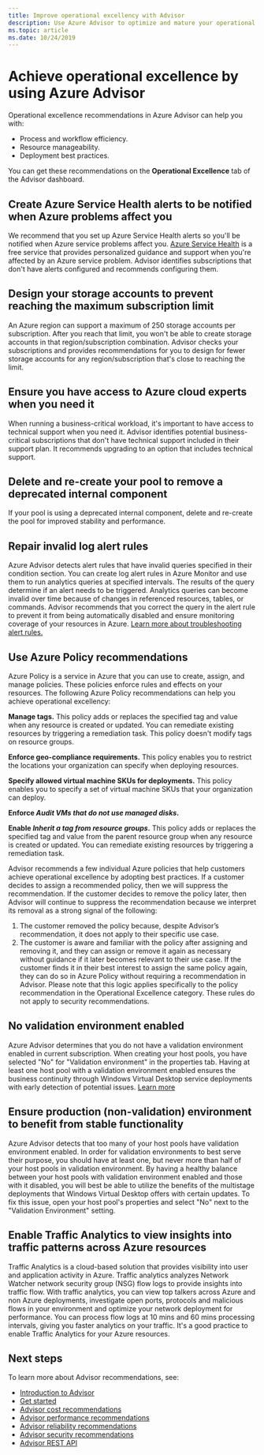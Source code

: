 ```yaml
---
title: Improve operational excellency with Advisor
description: Use Azure Advisor to optimize and mature your operational excellence for your Azure subscriptions.
ms.topic: article
ms.date: 10/24/2019
---
```


# Achieve operational excellence by using Azure Advisor

Operational excellence recommendations in Azure Advisor can help you with: 
- Process and workflow efficiency.
- Resource manageability.
- Deployment best practices. 

You can get these recommendations on the **Operational Excellence** tab of the Advisor dashboard.

## Create Azure Service Health alerts to be notified when Azure problems affect you

We recommend that you set up Azure Service Health alerts so you'll be notified when Azure service problems affect you. [Azure Service Health](https://azure.microsoft.com/features/service-health/) is a free service that provides personalized guidance and support when you're affected by an Azure service problem. Advisor identifies subscriptions that don't have alerts configured and recommends configuring them.


## Design your storage accounts to prevent reaching the maximum subscription limit

An Azure region can support a maximum of 250 storage accounts per subscription. After you reach that limit, you won't be able to create storage accounts in that region/subscription combination. Advisor checks your subscriptions and provides recommendations for you to design for fewer storage accounts for any region/subscription that's close to reaching the limit.

## Ensure you have access to Azure cloud experts when you need it

When running a business-critical workload, it's important to have access to technical support when you need it. Advisor identifies potential business-critical subscriptions that don't have technical support included in their support plan. It recommends upgrading to an option that includes technical support.

## Delete and re-create your pool to remove a deprecated internal component

If your pool is using a deprecated internal component, delete and re-create the pool for improved stability and performance.

## Repair invalid log alert rules

Azure Advisor detects alert rules that have invalid queries specified in their condition section. 
You can create log alert rules in Azure Monitor and use them to run analytics queries at specified intervals. The results of the query determine if an alert needs to be triggered. Analytics queries can become invalid over time because of changes in referenced resources, tables, or commands. Advisor recommends that you correct the query in the alert rule to prevent it from being automatically disabled and ensure monitoring coverage of your resources in Azure. [Learn more about troubleshooting alert rules.](../azure-monitor/platform/alerts-troubleshoot-log.md)

## Use Azure Policy recommendations

Azure Policy is a service in Azure that you can use to create, assign, and manage policies. These policies enforce rules and effects on your resources. The following Azure Policy recommendations can help you achieve operational excellency: 

**Manage tags.** This policy adds or replaces the specified tag and value when any resource is created or updated. You can remediate existing resources by triggering a remediation task. This policy doesn't modify tags on resource groups.

**Enforce geo-compliance requirements.** This policy enables you to restrict the locations your organization can specify when deploying resources. 

**Specify allowed virtual machine SKUs for deployments.** This policy enables you to specify a set of virtual machine SKUs that your organization can deploy.

**Enforce *Audit VMs that do not use managed disks*.**

**Enable *Inherit a tag from resource groups*.** This policy adds or replaces the specified tag and value from the parent resource group when any resource is created or updated. You can remediate existing resources by triggering a remediation task.

Advisor recommends a few individual Azure policies that help customers achieve operational excellence by adopting best practices. If a customer decides to assign a recommended policy, then we will suppress the recommendation. If the customer decides to remove the policy later, then Advisor will continue to suppress the recommendation because we interpret its removal as a strong signal of the following:

1.	The customer removed the policy because, despite Advisor’s recommendation, it does not apply to their specific use case. 
2.	The customer is aware and familiar with the policy after assigning and removing it, and they can assign or remove it again as necessary without guidance if it later becomes relevant to their use case. 
If the customer finds it in their best interest to assign the same policy again, they can do so in Azure Policy without requiring a recommendation in Advisor. Please note that this logic applies specifically to the policy recommendation in the Operational Excellence category. These rules do not apply to security recommendations.  


## No validation environment enabled
Azure Advisor determines that you do not have a validation environment enabled in current subscription. When creating your host pools, you have selected \"No\" for \"Validation environment\" in the properties tab. Having at least one host pool with a validation environment enabled ensures the business continuity through Windows Virtual Desktop service deployments with early detection of potential issues. [Learn more](../virtual-desktop/create-validation-host-pool.md)

## Ensure production (non-validation) environment to benefit from stable functionality
Azure Advisor detects that too many of your host pools have validation environment enabled. In order for validation environments to best serve their purpose, you should have at least one, but never more than half of your host pools in validation environment. By having a healthy balance between your host pools with validation environment enabled and those with it disabled, you will best be able to utilize the benefits of the multistage deployments that Windows Virtual Desktop offers with certain updates. To fix this issue, open your host pool's properties and select \"No\" next to the \"Validation Environment\" setting.

## Enable Traffic Analytics to view insights into traffic patterns across Azure resources
Traffic Analytics is a cloud-based solution that provides visibility into user and application activity in Azure. Traffic analytics analyzes Network Watcher network security group (NSG) flow logs to provide insights into traffic flow. With traffic analytics, you can view top talkers across Azure and non Azure deployments, investigate open ports, protocols and malicious flows in your environment and optimize your network deployment for performance. You can process flow logs at 10 mins and 60 mins processing intervals, giving you faster analytics on your traffic. It's a good practice to enable Traffic Analytics for your Azure resources. 


## Next steps

To learn more about Advisor recommendations, see:
* [Introduction to Advisor](advisor-overview.md)
* [Get started](advisor-get-started.md)
* [Advisor cost recommendations](advisor-cost-recommendations.md)
* [Advisor performance recommendations](advisor-performance-recommendations.md)
* [Advisor reliability recommendations](advisor-high-availability-recommendations.md)
* [Advisor security recommendations](advisor-security-recommendations.md)
* [Advisor REST API](/rest/api/advisor/)